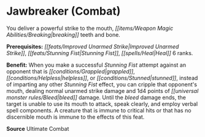 ﻿---
cssclass: [feats]

---
# Jawbreaker (Combat)

You deliver a powerful strike to the mouth, _[[items/Weapon Magic Abilities/Breaking|breaking]]_ teeth and bone.

**Prerequisites:** _[[feats/Improved Unarmed Strike|Improved Unarmed Strike]]_, _[[feats/Stunning Fist|Stunning Fist]]_, _[[spells/Heal|Heal]]_ 6 ranks.

**Benefit:** When you make a successful _Stunning Fist_ attempt against an opponent that is _[[conditions/Grappled|grappled]]_, _[[conditions/Helpless|helpless]]_, or _[[conditions/Stunned|stunned]]_, instead of imparting any other _Stunning Fist_ effect, you can cripple that opponent's mouth, dealing normal unarmed strike damage and 1d4 points of _[[universal monster rules/Bleed|bleed]]_ damage. Until the _bleed_ damage ends, the target is unable to use its mouth to attack, speak clearly, and employ verbal spell components. A creature that is immune to critical hits or that has no discernible mouth is immune to the effects of this feat.

**Source** Ultimate Combat